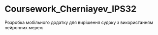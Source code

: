# Coursework_Cherniayev_IPS32

Розробка мобільного додатку для вирішення судоку з використанням нейронних мереж